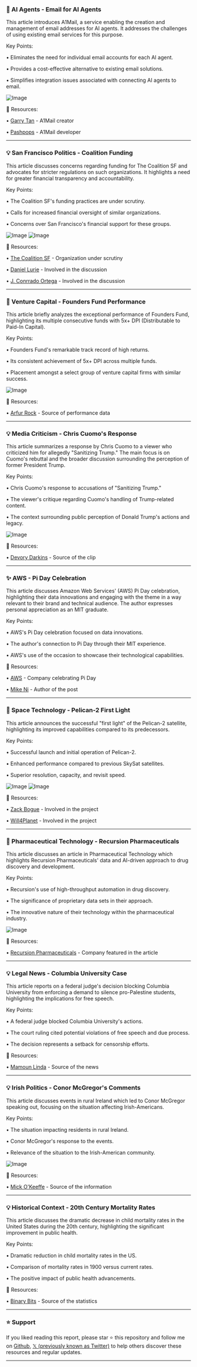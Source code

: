 ### 🤖 AI Agents - Email for AI Agents

This article introduces A1Mail, a service enabling the creation and management of email addresses for AI agents.  It addresses the challenges of using existing email services for this purpose.

Key Points:

• Eliminates the need for individual email accounts for each AI agent.

• Provides a cost-effective alternative to existing email solutions.


• Simplifies integration issues associated with connecting AI agents to email.


![Image](https://pbs.twimg.com/ext_tw_video_thumb/1902813514865184770/pu/img/4pgwKA3IdxH_TBuj.jpg)

🔗 Resources:

• [Garry Tan](https://x.com/garrytan) - A1Mail creator

• [Pashpops](https://x.com/Pashpops) - A1Mail developer


---

### 💡 San Francisco Politics - Coalition Funding

This article discusses concerns regarding funding for The Coalition SF and advocates for stricter regulations on such organizations.  It highlights a need for greater financial transparency and accountability.

Key Points:

• The Coalition SF's funding practices are under scrutiny.


• Calls for increased financial oversight of similar organizations.


• Concerns over San Francisco's financial support for these groups.


![Image](https://pbs.twimg.com/media/Gmf2Cd1aEAE9xwk?format=jpg&name=small)
![Image](https://pbs.twimg.com/media/GmcBpnmakAAdV-j?format=jpg&name=240x240)

🔗 Resources:

• [The Coalition SF](https://x.com/TheCoalitionSF) - Organization under scrutiny

• [Daniel Lurie](https://x.com/DanielLurie) - Involved in the discussion

• [J. Conrrado Ortega](https://x.com/JConrBOrtega) - Involved in the discussion


---

### 🚀 Venture Capital - Founders Fund Performance

This article briefly analyzes the exceptional performance of Founders Fund, highlighting its multiple consecutive funds with 5x+ DPI (Distributable to Paid-In Capital).

Key Points:

• Founders Fund's remarkable track record of high returns.


•  Its consistent achievement of 5x+ DPI across multiple funds.


•  Placement amongst a select group of venture capital firms with similar success.


![Image](https://pbs.twimg.com/media/GmgTubTaEAYy20w?format=jpg&name=small)

🔗 Resources:

• [Arfur Rock](https://x.com/ArfurRock) - Source of performance data


---

### 💡 Media Criticism - Chris Cuomo's Response

This article summarizes a response by Chris Cuomo to a viewer who criticized him for allegedly "Sanitizing Trump." The main focus is on Cuomo's rebuttal and the broader discussion surrounding the perception of former President Trump.

Key Points:

• Chris Cuomo's response to accusations of "Sanitizing Trump."


• The viewer's critique regarding Cuomo's handling of Trump-related content.


• The context surrounding public perception of Donald Trump's actions and legacy.


![Image](https://pbs.twimg.com/amplify_video_thumb/1902761979632291842/img/qKP3EjZ81m1fJQ7g.jpg)

🔗 Resources:

• [Devory Darkins](https://x.com/devorydarkins) - Source of the clip


---

### ✨ AWS - Pi Day Celebration

This article discusses Amazon Web Services' (AWS) Pi Day celebration, highlighting their data innovations and engaging with the theme in a way relevant to their brand and technical audience.  The author expresses personal appreciation as an MIT graduate.

Key Points:

• AWS's Pi Day celebration focused on data innovations.


• The author's connection to Pi Day through their MIT experience.


• AWS's use of the occasion to showcase their technological capabilities.


🔗 Resources:

• [AWS](https://x.com/AWS) - Company celebrating Pi Day

• [Mike Ni](https://x.com/mikeni) - Author of the post


---

### 🚀 Space Technology - Pelican-2 First Light

This article announces the successful "first light" of the Pelican-2 satellite, highlighting its improved capabilities compared to its predecessors.

Key Points:

• Successful launch and initial operation of Pelican-2.


• Enhanced performance compared to previous SkySat satellites.


•  Superior resolution, capacity, and revisit speed.


![Image](https://pbs.twimg.com/media/GmgolbUaEAEN0V6?format=jpg&name=small)
![Image](https://pbs.twimg.com/media/GmgolbUaEAIizMH?format=jpg&name=small)

🔗 Resources:

• [Zack Bogue](https://x.com/zackbogue) - Involved in the project

• [Will4Planet](https://x.com/Will4Planet) - Involved in the project


---

### 🤖 Pharmaceutical Technology - Recursion Pharmaceuticals

This article discusses an article in Pharmaceutical Technology which highlights Recursion Pharmaceuticals' data and AI-driven approach to drug discovery and development.

Key Points:

• Recursion's use of high-throughput automation in drug discovery.


•  The significance of proprietary data sets in their approach.


•  The innovative nature of their technology within the pharmaceutical industry.



![Image](https://pbs.twimg.com/media/GmfkfZjXcAARk0Y?format=jpg&name=small)

🔗 Resources:

• [Recursion Pharmaceuticals](https://x.com/RecursionPharma) - Company featured in the article


---

### 💡 Legal News - Columbia University Case

This article reports on a federal judge's decision blocking Columbia University from enforcing a demand to silence pro-Palestine students, highlighting the implications for free speech.

Key Points:

•  A federal judge blocked Columbia University's actions.


•  The court ruling cited potential violations of free speech and due process.


• The decision represents a setback for censorship efforts.


🔗 Resources:

• [Mamoun Linda](https://x.com/mamoun_linda) - Source of the news


---

### 💡 Irish Politics - Conor McGregor's Comments

This article discusses events in rural Ireland which led to Conor McGregor speaking out,  focusing on the situation affecting Irish-Americans.

Key Points:

•  The situation impacting residents in rural Ireland.


•  Conor McGregor's response to the events.


•  Relevance of the situation to the Irish-American community.


![Image](https://pbs.twimg.com/ext_tw_video_thumb/1902071674541109250/pu/img/ql76KVpMcgtCEDQp.jpg)

🔗 Resources:

• [Mick O'Keeffe](https://x.com/Mick_O_Keeffe) - Source of the information


---

### 💡 Historical Context - 20th Century Mortality Rates

This article discusses the dramatic decrease in child mortality rates in the United States during the 20th century, highlighting the significant improvement in public health.

Key Points:

•  Dramatic reduction in child mortality rates in the US.


•  Comparison of mortality rates in 1900 versus current rates.


•  The positive impact of public health advancements.


🔗 Resources:

• [Binary Bits](https://x.com/binarybits) - Source of the statistics


---

### ⭐️ Support

If you liked reading this report, please star ⭐️ this repository and follow me on [Github](https://github.com/Drix10), [𝕏 (previously known as Twitter)](https://x.com/DRIX_10_) to help others discover these resources and regular updates.

---